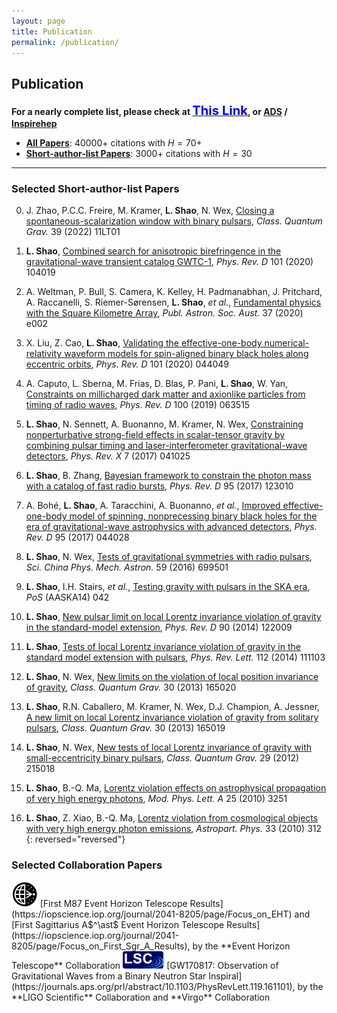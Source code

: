 ```yaml
---
layout: page
title: Publication
permalink: /publication/
---
```


<style>
table {
  font-family: arial, sans-serif;
  border-collapse: collapse;
  width: 100%;
}

td, th {
  border: 1px solid #dddddd;
  text-align: left;
  padding: 8px;
}

tr:nth-child(odd) {
  background-color: #dddddd;
}
</style>

<!-- <p></p>

### **Publication Metrics**

| <small> (last updated: December 2022) | **CITATION** | **$H$-FACTOR** | **LINK** |
| **All Papers** | 40,000+ | 69 | [Inspirehep](https://inspirehep.net/literature?sort=mostrecent&size=25&page=1&q=author%3ALi.Jing.Shao.1#with-citation-summary) |
| **Short-author-list Papers** | 3,000+ | 29 | [Inspirehep](https://inspirehep.net/literature?sort=mostrecent&size=25&page=1&q=author%3ALi.Jing.Shao.1%20AND%20not%20cn%3A%2A&ui-citation-summary=true) |

--- -->

<p></p>

## <b>Publication</b>

**For a nearly complete list, please check at [<big><big><font color="blue">This Link</font></big></big>](https://friendshao.github.io/docs/publist), or [ADS](https://ui.adsabs.harvard.edu/#/public-libraries/_Wy76FR4TQutMoiU0wKO_g) / [Inspirehep](https://inspirehep.net/literature?sort=mostrecent&size=25&page=1&q=author%3ALi.Jing.Shao.1#with-citation-summary)**

- [**All Papers**](https://inspirehep.net/literature?sort=mostrecent&size=25&page=1&q=author%3ALi.Jing.Shao.1#with-citation-summary): $40000+$ citations with $H=70+$ 
- [**Short-author-list Papers**](https://inspirehep.net/literature?sort=mostrecent&size=25&page=1&q=author%3ALi.Jing.Shao.1%20AND%20not%20cn%3A%2A&ui-citation-summary=true): $3000+$ citations with $H=30$

---

<p></p>

### **Selected Short-author-list Papers**

0. J. Zhao, P.C.C. Freire, M.  Kramer, **L. Shao**, N. Wex, [Closing a
spontaneous-scalarization window with binary
pulsars](https://arxiv.org/abs/2201.03771), *Class. Quantum Grav.* 39 (2022)
11LT01
<span class="__dimensions_badge_embed__" data-doi="10.1088/1361-6382/ac69a3" data-style="small_rectangle"></span>

0. **L. Shao**, [Combined search for anisotropic birefringence in the
gravitational-wave transient catalog GWTC-1](https://arxiv.org/abs/2002.01185),
*Phys. Rev. D* 101 (2020) 104019
<span class="__dimensions_badge_embed__" data-doi="10.1103/PhysRevD.101.104019" data-style="small_rectangle"></span>

0. A. Weltman, P. Bull, S.  Camera, K. Kelley, H. Padmanabhan, J. Pritchard, A.
Raccanelli, S.  Riemer-Sørensen, **L. Shao**, *et al.*, [Fundamental physics
with the Square Kilometre Array](https://arxiv.org/abs/1810.02680), *Publ.
Astron. Soc. Aust.* 37 (2020) e002
<span class="__dimensions_badge_embed__" data-doi="10.1017/pasa.2019.42" data-style="small_rectangle"></span>

0. X. Liu, Z. Cao, **L. Shao**, [Validating the effective-one-body
numerical-relativity waveform models for spin-aligned binary black holes along
eccentric orbits](https://arxiv.org/abs/1910.00784), *Phys. Rev. D* 101 (2020)
044049
<span class="__dimensions_badge_embed__" data-doi="10.1103/PhysRevD.101.044049" data-style="small_rectangle"></span>

0. A. Caputo, L. Sberna, M. Frias, D. Blas, P. Pani, **L. Shao**, W. Yan,
[Constraints on millicharged dark matter and axionlike particles from timing of
radio waves](https://arxiv.org/abs/1902.02695), *Phys.  Rev. D* 100 (2019)
063515
<span class="__dimensions_badge_embed__" data-doi="10.1103/PhysRevD.100.063515" data-style="small_rectangle"></span>

0. **L. Shao**, N.  Sennett, A. Buonanno, M. Kramer, N. Wex, [Constraining
nonperturbative strong-field effects in scalar-tensor gravity by combining
pulsar timing and laser-interferometer gravitational-wave
detectors](https://arxiv.org/abs/1704.07561), *Phys. Rev. X* 7 (2017) 041025
<span class="__dimensions_badge_embed__" data-doi="10.1103/PhysRevX.7.041025" data-style="small_rectangle"></span>

0. **L. Shao**, B.  Zhang, [Bayesian framework to constrain the photon mass with
a catalog of fast radio bursts](https://arxiv.org/abs/1705.01278), *Phys. Rev.
D* 95 (2017) 123010
<span class="__dimensions_badge_embed__" data-doi="10.1103/PhysRevD.95.123010" data-style="small_rectangle"></span>

0. A. Bohé, **L.  Shao**, A. Taracchini, A. Buonanno, *et al.*, [Improved
effective-one-body model of spinning, nonprecessing binary black holes for the
era of gravitational-wave astrophysics with advanced
detectors](https://arxiv.org/abs/1611.03703), *Phys. Rev. D* 95 (2017) 044028
<span class="__dimensions_badge_embed__" data-doi="10.1103/PhysRevD.95.044028" data-style="small_rectangle"></span>

0. **L. Shao**, N.  Wex, [Tests of gravitational symmetries with radio
pulsars](https://arxiv.org/abs/1604.03662), *Sci. China Phys. Mech. Astron.* 59
(2016) 699501
<span class="__dimensions_badge_embed__" data-doi="10.1007/s11433-016-0087-6" data-style="small_rectangle"></span>

0. **L. Shao**, I.H.  Stairs, *et al.*, [Testing gravity with pulsars in the SKA
era](https://arxiv.org/abs/1501.00058), *PoS* (AASKA14) 042
<span class="__dimensions_badge_embed__" data-doi="10.22323/1.215.0042" data-style="small_rectangle"></span>

0. **L. Shao**, [New pulsar limit on local Lorentz invariance violation of
gravity in the standard-model extension](https://arxiv.org/abs/1412.2320),
*Phys. Rev. D* 90 (2014) 122009
<span class="__dimensions_badge_embed__" data-doi="10.1103/PhysRevD.90.122009" data-style="small_rectangle"></span>

0. **L. Shao**, [Tests of local Lorentz invariance violation of gravity in the
standard model extension with pulsars](https://arxiv.org/abs/1402.6452), *Phys.
Rev. Lett.* 112 (2014) 111103
<span class="__dimensions_badge_embed__" data-doi="10.1103/PhysRevLett.112.111103" data-style="small_rectangle"></span>

0. **L. Shao**, N.  Wex, [New limits on the violation of local position
invariance of gravity](https://arxiv.org/abs/1307.2637), *Class. Quantum Grav.*
30 (2013) 165020
<span class="__dimensions_badge_embed__" data-doi="10.1088/0264-9381/30/16/165020" data-style="small_rectangle"></span>

0. **L. Shao**, R.N.  Caballero, M. Kramer, N. Wex, D.J. Champion, A. Jessner,
[A new limit on local Lorentz invariance violation of gravity from solitary
pulsars](https://arxiv.org/abs/1307.2552), *Class. Quantum Grav.* 30 (2013)
165019
<span class="__dimensions_badge_embed__" data-doi="10.1088/0264-9381/30/16/165019" data-style="small_rectangle"></span>

0. **L. Shao**, N.  Wex, [New tests of local Lorentz invariance of gravity with
small-eccentricity binary pulsars](https://arxiv.org/abs/1209.4503), *Class.
Quantum Grav.* 29 (2012) 215018
<span class="__dimensions_badge_embed__" data-doi="10.1088/0264-9381/29/21/215018" data-style="small_rectangle"></span>

0. **L. Shao**, B.-Q. Ma, [Lorentz violation effects on astrophysical
propagation of very high energy photons](https://arxiv.org/abs/1007.2269), *Mod.
Phys. Lett. A* 25 (2010) 3251
<span class="__dimensions_badge_embed__" data-doi="10.1142/S0217732310034572" data-style="small_rectangle"></span>

0. **L. Shao**, Z. Xiao, B.-Q.  Ma, [Lorentz violation from cosmological objects
with very high energy photon emissions](https://arxiv.org/abs/0911.2276),
*Astropart. Phys.* 33 (2010) 312
<span class="__dimensions_badge_embed__" data-doi="10.1016/j.astropartphys.2010.03.003" data-style="small_rectangle"></span>
{: reversed="reversed"}

<!-- ### **Short-author-list Papers** <small><small>(incomplete)

- Liang D, **Shao L**, 2023, 
  <a href="https://doi.org/10.1088/1475-7516/2023/08/016" style="color: #00bfff;">JCAP</a>, 08, 016
- Gao Y, **Shao L**, Steinhoff J, 2023,
  <a href="https://doi.org/10.3847/1538-4357/ace776" style="color: #00bfff;">ApJ</a>, 954, 16
- Yuan M, Zhu W, Kramer M, Peng B, Lu J, Xu R, **Shao L**, Wang H-G, *et al*, 2023,
  <a href="https://doi.org/10.3847/1538-4357/accb9a" style="color: #00bfff;">ApJ</a>, 949, 115 
- Xu R, Liang D, **Shao L**, 2023,
  <a href="https://doi.org/10.3847/1538-4357/acbdfb" style="color: #00bfff;">ApJ</a>, 945, 148 
- Zhu J-P, Wu S, Yang Y-P, Liu C, Zhang B, Song H-R, Gao H, Cao Z, Yu Y-W, Kang Y, **Shao L**, 2023, 
  <a href="https://doi.org/10.3847/1538-4357/aca527" style="color: #00bfff;">ApJ</a>, 942, 88 
- Gao Y, **Shao L**, Desvignes G, Jones D I, Kramer M, Yim G, 2023,
  <a href="https://doi.org/10.1093/mnras/stac3546" style="color: #00bfff;">MNRAS</a>, 519, 1080
- Abbate F, Noutsos A, Desvignes G, Wharton R, Torne P, Kramer M, Eatough R P, Karuppusamy R, Liu K, **Shao L**, Wongphecauxson J, 2023,
  <a href="https://doi.org/10.1093/mnras/stad2047" style="color: #00bfff;">MNRAS</a>, 524, 2966
- Mai Z-F, Xu R, Liang D, **Shao L**, 2023, 
  <a href="https://doi.org/10.1103/PhysRevD.108.024004" style="color: #00bfff;">Phys. Rev. D</a>, 108, 024004
- Haegel L, O'Neal-Ault K, Bailey Q G, Tasson J, Bloom M, **Shao L**, 2023, 
  <a href="https://doi.org/10.1103/PhysRevD.107.064031" style="color: #00bfff;">Phys. Rev. D</a>, 107, 064031
- Xu R, Liang D, **Shao L**, 2023, 
  <a href="https://doi.org/10.1103/PhysRevD.107.024011" style="color: #00bfff;">Phys. Rev. D</a>, 107, 024011
- Liang D, Xu R, Mai Z-F, **Shao L**, 2023, 
  <a href="https://doi.org/10.1103/PhysRevD.107.044053" style="color: #00bfff;">Phys. Rev. D</a>, 107, 044053
- Bayle J-B, Bonga B, Caprini C, Doneva D, Muratore M, Petiteau A, Rossi E, **Shao L**, 2022,
  <a href="https://doi.org/10.1038/s41550-022-01847-0" style="color: #00bfff;">Nat. Astron.</a>, 6, 1334
- **Shao L**, Yagi K, 2022,
  <a href="https://doi.org/10.1016/j.scib.2022.09.018" style="color: #00bfff;">Sci. Bull.</a>, 67, 1946
- Dong Y, **Shao L**, Hu Z, Miao X, Wang Z, 2022, 
  <a href="https://doi.org/10.1088/1475-7516/2022/11/051" style="color: #00bfff;">JCAP</a>, 11, 051
- Liu C, Kang Y, **Shao L**, 2022,
  <a href="https://doi.org/10.3847/1538-4357/ac7a39" style="color: #00bfff;">ApJ</a>, 934, 84
- Liu C, **Shao L**, 2022,
  <a href="https://doi.org/10.3847/1538-4357/ac3cbf" style="color: #00bfff;">ApJ</a>, 926, 158
- Wang Z, Liu C, Zhao J, **Shao L**, 2022,
  <a href="https://doi.org/10.3847/1538-4357/ac6b99" style="color: #00bfff;">ApJ</a>, 932, 102
- Kang Y, Liu C, **Shao L**, 2022,
  <a href="https://doi.org/10.1093/mnras/stac1738" style="color: #00bfff;">MNRAS</a>, 515, 739
- Gao Y, Lai X-Y, **Shao L**, Xu R-X, 2022,
  <a href="https://doi.org/10.1093/mnras/stab3181" style="color: #00bfff;">MNRAS</a>, 509, 2758
- Li H-B, Gao Y, **Shao L**, Xu R-X, 2022,
  <a href="https://doi.org/10.1093/mnras/stac2622" style="color: #00bfff;">MNRAS</a>, 516, 6172
- Liang D, Xu R, Lu X, **Shao L**, 2022,
  <a href="https://doi.org/10.1103/PhysRevD.106.124019" style="color: #00bfff;">Phys. Rev. D</a>, 106, 124019
- Wang Z, **Shao L**, 2022,
  <a href="https://doi.org/10.1103/PhysRevD.106.103504" style="color: #00bfff;">Phys. Rev. D</a>, 106, 103504
- Wang Y-F, Brown S M, **Shao L**, Zhao W, 2022,
  <a href="https://doi.org/10.1103/PhysRevD.106.084005" style="color: #00bfff;">Phys. Rev. D</a>, 106, 084005
- Akbarieh A R, Kazempour S, **Shao L**, 2022,
  <a href="https://doi.org/10.1103/PhysRevD.105.023501" style="color: #00bfff;">Phys. Rev. D</a>, 105, 023501
- Xu R, Gao Y, **Shao L**, 2022,
  <a href="https://doi.org/10.1103/PhysRevD.105.024003" style="color: #00bfff;">Phys. Rev. D</a>, 105, 024003
- Kazempour S, Akbarieh A R, Motavalli H, **Shao L**, 2022,
  <a href="https://doi.org/10.1103/PhysRevD.106.023508" style="color: #00bfff;">Phys. Rev. D</a>, 106, 023508
- Wang Z, Zhao J, An Z, **Shao L**, Cao Z, 2022,
  <a href="https://doi.org/10.1016/j.physletb.2022.137416" style="color: #00bfff;">Phys. Lett. B</a>, 834, 137416
- Zhao J, Freire P C C, Kramer M, **Shao L**, Wex N, 2022,
  <a href="https://doi.org/10.1088/1361-6382/ac69a3" style="color: #00bfff;">Class. Quantum Grav.</a>, 39, 11LT01
- Liu M, Liu C, Hu Y-M, **Shao L**, Kang Y, 2022,
  <a href="https://doi.org/10.1016/j.dark.2022.101136" style="color: #00bfff;">Phys. Dark Univ.</a>, 38, 101136
- **Shao L**, 2021,
  <a href="https://physics.aps.org/articles/v14/173" style="color: #00bfff;">Physics</a>, 14, 173
- Allahyari A, **Shao L**, 2021,
  <a href="https://doi.org/10.1088/1475-7516/2021/10/003" style="color: #00bfff;">JCAP</a>, 10, 003
- Kang Y, Liu C, **Shao L**, 2021,
  <a href="https://doi.org/10.3847/1538-3881/ac23d8" style="color: #00bfff;">AJ</a>, 162, 247
- Wang Z, **Shao L**, Liu C, 2021,
  <a href="https://doi.org/10.3847/1538-4357/ac223c" style="color: #00bfff;">ApJ</a>, 921, 158
- Miao X, Xu H, **Shao L**, Liu C, Ma B-Q, 2021,
  <a href="https://doi.org/10.3847/1538-4357/ac1d48" style="color: #00bfff;">ApJ</a>, 921, 114
- Zhang F, Chen X, **Shao L**, Inayoshi K, 2021,
  <a href="https://doi.org/10.3847/1538-4357/ac2c07" style="color: #00bfff;">ApJ</a>, 923, 139
- Guo M, Zhao J, **Shao L**, 2021,
  <a href="https://doi.org/10.1103/PhysRevD.104.104065" style="color: #00bfff;">Phys. Rev. D</a>, 104, 104065
- Hu Z, Gao Y, Xu R, **Shao L**, 2021,
  <a href="https://doi.org/10.1103/PhysRevD.104.104014" style="color: #00bfff;">Phys. Rev. D</a>, 104, 104014
- Aslmarand S M, Akbarieh A R, Izadi Y, Kazempour S, **Shao L**, 2021,
  <a href="https://doi.org/10.1103/PhysRevD.104.083543" style="color: #00bfff;">Phys. Rev. D</a>, 104, 083543
- Zhao J, **Shao L**, Gao Y, Liu C, Cao Z, Ma B-Q, 2021,
  <a href="https://doi.org/10.1103/PhysRevD.104.084008" style="color: #00bfff;">Phys. Rev. D</a>, 104, 084008
- Li S-L, **Shao L**, Wu P, Yu H, 2021,
  <a href="https://doi.org/10.1103/PhysRevD.104.043510" style="color: #00bfff;">Phys. Rev. D</a>, 104, 043510
- Wang Z, **Shao L**, 2021,
  <a href="https://doi.org/10.1103/PhysRevD.103.116021" style="color: #00bfff;">Phys. Rev. D</a>, 103, 116021
- Akbarieh A R, Kazempour S, **Shao L**, 2021,
  <a href="https://doi.org/10.1103/PhysRevD.103.123518" style="color: #00bfff;">Phys. Rev. D</a>, 103, 123518
- Xu R, Gao Y, **Shao L**, 2021,
  <a href="https://doi.org/10.1103/PhysRevD.103.084028" style="color: #00bfff;">Phys. Rev. D</a>, 103, 084028
- Xia H, **Shao L**, Zhao J, Cao Z, 2021,
  <a href="https://doi.org/10.1103/PhysRevD.103.024040" style="color: #00bfff;">Phys. Rev. D</a>, 103, 024040
- Wang H, Miao X, **Shao L**, 2021,
  <a href="https://doi.org/10.1016/j.physletb.2021.136596" style="color: #00bfff;">Phys. Lett. B</a>, 820, 136596
- Wang Z, **Shao L**, Li L-X, 2020,
  <a href="https://doi.org/10.1088/1475-7516/2020/07/038" style="color: #00bfff;">JCAP</a>, 07, 038
- Miao X, Zhao J, **Shao L**, Wex N, Kramer M, Ma B-Q, 2020,
  <a href="https://doi.org/10.3847/1538-4357/ab9dfe" style="color: #00bfff;">ApJ</a>, 898, 69
- Liu K, Guillemot L, Istrate A G, **Shao L**, Tauris T M, Wex N, *et al*, 2020,
  <a href="https://doi.org/10.1093/mnras/staa2993" style="color: #00bfff;">MNRAS</a>, 499, 2276
- Gao Y, **Shao L**, Xu R, Sun L, Liu C, Xu R-X, 2020,
  <a href="https://doi.org/10.1093/mnras/staa2476" style="color: #00bfff;">MNRAS</a>, 498, 1826
- Liu C, **Shao L**, Zhao J, Gao Y, 2020,
  <a href="https://doi.org/10.1093/mnras/staa1512" style="color: #00bfff;">MNRAS</a>, 496, 182
- Wang K, Xi S-Q, **Shao L**, Liu R-Y, Li Z, Zhang Z-K, 2020,
  <a href="https://doi.org/10.1103/PhysRevD.102.063027" style="color: #00bfff;">Phys. Rev. D</a>, 102, 063027
- Xu R, Gao Y, **Shao L**, 2020,
  <a href="https://doi.org/10.1103/PhysRevD.102.064057" style="color: #00bfff;">Phys. Rev. D</a>, 102, 064057
- **Shao L**, Wex N, Zhou S-Y, 2020,
  <a href="https://doi.org/10.1103/PhysRevD.102.024069" style="color: #00bfff;">Phys. Rev. D</a>, 102, 024069
- **Shao L**, 2020,
  <a href="https://doi.org/10.1103/PhysRevD.101.104019" style="color: #00bfff;">Phys. Rev. D</a>, 101, 104019
- Liu X, Cao Z, **Shao L**, 2020,
  <a href="https://doi.org/10.1103/PhysRevD.101.044049" style="color: #00bfff;">Phys. Rev. D</a>, 101, 044049
- Xu R, Zhao J, **Shao L**, 2020,
  <a href="https://doi.org/10.1016/j.physletb.2020.135283" style="color: #00bfff;">Phys. Lett. B</a>, 803, 135283
- Weltman A, Bull P, Camera S, Kelley K, Padmanabhan H, Pritchard J, Raccanelli A, Riemer-Sørensen S, **Shao L**, *et al*, 2020,
  <a href="https://doi.org/10.1017/pasa.2019.42" style="color: #00bfff;">PASA</a>, 37, e002
- Xiao Z, **Shao L**, 2020,
  <a href="https://doi.org/10.1088/1361-6471/ab8c30" style="color: #00bfff;">J. Phys. G</a>, 47, 085002
- Zhang F, **Shao L**, Zhu W, 2019,
  <a href="https://doi.org/10.3847/1538-4357/ab1b28" style="color: #00bfff;">ApJ</a>, 877, 87
- Sun B, Cao Z, **Shao L**, 2019,
  <a href="https://doi.org/10.1103/PhysRevD.100.084030" style="color: #00bfff;">Phys. Rev. D</a>, 100, 084030
- Zhao J, **Shao L**, Cao Z, Ma B-Q, 2019,
  <a href="https://doi.org/10.1103/PhysRevD.100.064034" style="color: #00bfff;">Phys. Rev. D</a>, 100, 064034
- Caputo A, Sberna L, Frias M, Blas D, Pani P, **Shao L**, Yan W, 2019,
  <a href="https://doi.org/10.1103/PhysRevD.100.063515" style="color: #00bfff;">Phys. Rev. D</a>, 100, 063515
- Miao X, **Shao L**, Ma B-Q, 2019,
  <a href="https://doi.org/10.1103/PhysRevD.99.123015" style="color: #00bfff;">Phys. Rev. D</a>, 99, 123015
- **Shao L**, Bailey Q G, 2019, 
  <a href="https://doi.org/10.1103/PhysRevD.99.084017" style="color: #00bfff;">Phys. Rev. D</a>, 99, 084017
- Gong B P, Li Y P, Yuan J P, Tian J, Zhang Y Y, Li D, Jiang B, Li X D, Wang H G, Zou Y C, **Shao L**, 2018,
  <a href="https://doi.org/10.3847/1538-4357/aaac34" style="color: #00bfff;">ApJ</a>, 855, 35
- Wu Y W, Torricelli-Ciamponi G, Massi M, Reid R J, Zhang B, **Shao L**, Zheng X W, 2018,
  <a href="https://doi.org/10.1093/mnras/stx3003" style="color: #00bfff;">MNRAS</a>, 474, 4245
- **Shao L**, Wex N, Kramer M, 2018,
  <a href="https://doi.org/10.1103/PhysRevLett.120.241104" style="color: #00bfff;">Phys. Rev. Lett.</a>, 120, 241104
- **Shao L**, Bailey Q G, 2018,
  <a href="https://doi.org/10.1103/PhysRevD.98.084049" style="color: #00bfff;">Phys. Rev. D</a>, 98, 084049
- **Shao L**, Sennett N, Buonanno A, Kramer M, Wex N, 2017,
  <a href="https://doi.org/10.1103/PhysRevX.7.041025" style="color: #00bfff;">Phys. Rev. X</a>, 7, 041025
- **Shao L**, Zhang B, 2017,
  <a href="https://doi.org/10.1103/PhysRevD.95.123010" style="color: #00bfff;">Phys. Rev. D</a>, 95, 123010
- Sennett N, **Shao L**, Steinhoff J, 2017,
  <a href="https://doi.org/10.1103/PhysRevD.96.084019" style="color: #00bfff;">Phys. Rev. D</a>, 96, 084019
- Bohé A, **Shao L**, Taracchini A, Buonanno A, *et al*, 2017,
  <a href="https://doi.org/10.1103/PhysRevD.95.044028" style="color: #00bfff;">Phys. Rev. D</a>, 95, 044028
- **Shao L**, 2017,
  <a href="https://doi.org/10.1088/1361-6382/aa8124" style="color: #00bfff;">Class. Quantum Grav.</a>, 34, 175011
- **Shao L**, 2016,
  <a href="https://doi.org/10.1103/PhysRevD.93.084023" style="color: #00bfff;">Phys. Rev. D</a>, 93, 084023
- **Shao L**, Stairs I H, *et al*, 2015,
  <a href="https://doi.org/10.22323/1.215.0042" style="color: #00bfff;">PoS</a>, AASKA14, 042
- **Shao L**, 2014,
  <a href="https://doi.org/10.1103/PhysRevLett.112.111103" style="color: #00bfff;">Phys. Rev. Lett.</a>, 112, 111103
- **Shao L**, 2014,
  <a href="https://doi.org/10.1103/PhysRevD.90.122009" style="color: #00bfff;">Phys. Rev. D</a>, 90, 122009
- **Shao L**, Wex N, 2013,
  <a href="https://doi.org/10.1088/0264-9381/30/16/165020" style="color: #00bfff;">Class. Quantum Grav.</a>, 30, 165020
- **Shao L**, Caballero R N, Kramer M, Wex N, Champion D J, Jessner A, 2013,
  <a href="https://doi.org/10.1088/0264-9381/30/16/165019" style="color: #00bfff;">Class. Quantum Grav.</a>, 30, 165019
- **Shao L**, Wex N, 2012,
  <a href="https://doi.org/10.1088/0264-9381/29/21/215018" style="color: #00bfff;">Class. Quantum Grav.</a>, 29, 215018
- **Shao L**, Ma B-Q, 2011,
  <a href="https://doi.org/10.1103/PhysRevD.83.127702" style="color: #00bfff;">Phys. Rev. D</a>, 83, 127702
- Zhang X, **Shao L**, Ma B-Q, 2011,
  <a href="https://doi.org/10.1016/j.astropartphys.2011.03.001" style="color: #00bfff;">Astropart. Phys.</a>, 34, 840
- **Shao L**, Ma B-Q, 2010,
  <a href="https://doi.org/10.1103/PhysRevE.82.041110" style="color: #00bfff;">Phys. Rev. E</a>, 82, 041110
- **Shao L**, Ma B-Q, 2010,
  <a href="https://doi.org/10.1016/j.physletb.2010.02.049" style="color: #00bfff;">Phys. Lett. B</a>, 686, 136
- Xiao Z, **Shao L**, Ma B-Q, 2010,
  <a href="https://doi.org/10.1140/epjc/s10052-010-1502-4" style="color: #00bfff;">Eur. Phys. J. C</a>, 70, 1153
- **Shao L**, Xiao Z, Ma B-Q, 2010,
  <a href="https://doi.org/10.1016/j.astropartphys.2010.03.003" style="color: #00bfff;">Astropart. Phys.</a>, 33, 312
- **Shao L**, Ma B-Q, 2010,
  <a href="https://doi.org/10.1016/j.astropartphys.2010.02.003" style="color: #00bfff;">Astropart. Phys.</a>, 33, 255
- Zhang Y, **Shao L**, Ma B-Q, 2009,
  <a href="https://doi.org/10.1016/j.physletb.2008.11.033" style="color: #00bfff;">Phys. Lett. B</a>, 671, 30
- Zhang Y, **Shao L**, Ma B-Q, 2009,
  <a href="https://doi.org/10.1016/j.nuclphysa.2009.07.006" style="color: #00bfff;">Nucl. Phys. A</a>, 828, 390 -->




<!-- ### **Selected First-author/Corresponding-author Papers**

0. R. Xu, D. Liang, **L.  Shao**, [Static spherical vacuum solutions in the
bumblebee gravity model](https://arxiv.org/abs/2209.02209), *Phys. Rev. D* 107
(2023) 024011

0. Y. Gao, **L.  Shao**, G. Desvignes, D.I. Jones, M. Kramer, G. Yim,
[Precession of magnetars: dynamical evolutions and modulations on polarized
electromagnetic waves](https://arxiv.org/abs/2211.17087), *Mon. Not.  R. Astron.
Soc.* 519 (2023) 1080

0. **L. Shao**, K. Yagi, [Neutron stars as extreme laboratories for gravity
tests](https://arxiv.org/abs/2209.03351), *Sci. Bull.* 67 (2022) 1946
- <small>Featured by Science Bulletin:
    [link](https://mp.weixin.qq.com/s/XzI8A_mOEGkHQIt-KPXn5A)
    <img src="SB.png" alt="scibull" style="height:20px;">

0. D. Liang, R. Xu, X. Lu, **L. Shao**, [Polarizations of gravitational waves in
the bumblebee gravity model](http://arxiv.org/abs/2207.14423), *Phys. Rev. D* 106 (2022) 124019

0. J. Zhao, P.C.C. Freire, M.  Kramer, **L. Shao**, N. Wex, [Closing a
spontaneous-scalarization window with binary
pulsars](https://arxiv.org/abs/2201.03771), *Class. Quantum Grav.* 39 (2022)
11LT01

0. C. Liu, **L. Shao**, [Neutron star$-$neutron star and neutron star$-$black
hole mergers: multiband observations and early
warnings](https://arxiv.org/abs/2108.08490), *Astrophys. J.* 926 (2022) 158

0. Y. Gao, X.-Y. Lai, **L.  Shao**, R.-X. Xu, [Rotation and deformation of
strangeon stars in the Lennard-Jones model](https://arxiv.org/abs/2109.13234),
*Mon. Not. R. Astron. Soc.* 509 (2022) 2758

0. **L. Shao**, [General relativity withstands double pulsar's
scrutiny](https://physics.aps.org/articles/v14/173), *Physics* 14 (2021) 173

0. Y. Kang, C. Liu, **L. Shao**, [Prospects for detecting exoplanets around
double white dwarfs with LISA and Taiji](https://arxiv.org/abs/2108.01357),
*Astron.  J.* 162 (2021) 247
  - <small>Featured by Kavli Institute for Astronomy and Astrophysics, Peking University:
    [link](http://kiaa.pku.edu.cn/info/1031/7776.htm) 
  <img src="pku.png" alt="PKU" style="height:30px;">

0. Z. Wang, **L. Shao**, C. Liu, [New limits on the Lorentz/CPT symmetry through
fifty gravitational-wave events](https://arxiv.org/abs/2108.02974), *Astrophys.
J.* 921 (2021) 158
  - <small>Featured by School of Physics, Peking University:
    [link](https://mp.weixin.qq.com/s/Cp2NcWvC7Ldi4jbZxLzIsw) 
  <img src="pku.png" alt="PKU" style="height:30px;">

0. X. Miao, H. Xu,  **L.  Shao**, C. Liu, B.-Q. Ma,
  [Stringent tests of gravity with highly relativistic binary pulsars in the era
  of LISA and SKA](https://arxiv.org/abs/2107.05812), *Astrophys. J.* 921 (2021)
  114

0. **L. Shao**, [Combined search for anisotropic birefringence in the
gravitational-wave transient catalog
GWTC-1](https://arxiv.org/abs/2002.01185),
*Phys. Rev. D* 101 (2020) 104019

0. X. Miao, J. Zhao, **L. Shao**, N. Wex, *et al.*, [Tests of conservation
laws in post-Newtonian gravity with binary
pulsars](https://arxiv.org/abs/2006.09652), *Astrophys. J.* 898
(2020) 69

0. **L. Shao**, N. Wex, S.-Y. Zhou, 
  [New graviton mass bound from binary
  pulsars](https://arxiv.org/abs/2007.04531), *Phys. Rev. D* 102 (2020) 024069

0. **L. Shao**, Q.G. Bailey, [Testing the gravitational weak equivalence
principle in the standard-model extension with binary
pulsars](https://arxiv.org/abs/1903.11760), *Phys. Rev. D* 99 (2019)
084017

0. **L. Shao**, Q.G. Bailey, [Testing velocity-dependent CPT-violating
gravitational forces with radio pulsars](https://arxiv.org/abs/1810.06332),
*Phys. Rev. D* 98 (2018) 084049

0. **L. Shao**, N. Wex, M. Kramer,
   [Testing the universality of free fall towards dark matter with radio
   pulsars](https://arxiv.org/abs/1805.08408),
   *Phys. Rev. Lett.* 120 (2018) 241104
  - <small>Featured by PRL editors as an "Editors' Suggestion" [[certificate]](LQ16789.pdf)
  <img src="suggestion_PRL.jpg" alt="PRL" style="width:30px;height:30px;"> 
  - <small>Featured by
    the Max Planck Institute for Radio Astronomy: 
[English](https://www.mpifr-bonn.mpg.de/pressreleases/2018/8) /
[German](https://www.mpifr-bonn.mpg.de/pressemeldungen/2018/8)
  <img src="mpifr.png" alt="PRL" style="width:32px;height:32px;"> 

0. **L. Shao**, B.  Zhang, [Bayesian framework to constrain the photon mass
with a catalog of fast radio bursts](https://arxiv.org/abs/1705.01278),
*Phys. Rev. D* 95 (2017) 123010

0. **L. Shao**, N. Sennett, A. Buonanno, M. Kramer, N. Wex,
    [Constraining nonperturbative strong-field effects in scalar-tensor gravity
    by combining pulsar timing and laser-interferometer gravitational-wave
    detectors](http://arxiv.org/abs/1704.07561), 
    *Phys. Rev. X* 7 (2017) 041025
  - <small>Featured by the Max Planck Institute for Gravitational Physics
    (Albert Einstein
    Institute): [English](http://www.aei.mpg.de/2147555/stronger-tests-of-einstein-s-relativity)
    <img src="aei.png" alt="aei" style="height:35px;"> 

0. A. Bohé, **L. Shao**, A. Taracchini, A. Buonanno, *et al.*, 
    [Improved effective-one-body model of spinning, nonprecessing binary black
    holes for the era of gravitational-wave astrophysics with advanced
    detectors](http://arxiv.org/abs/1611.03703), 
   *Phys. Rev. D* 95 (2017) 044028
  - <small>Implemented as the "SEOBNRv4" waveform model in LIGO Algorithm Library
  <img src="LIGO.jpg" alt="LIGO" style="height:28px;">

0. **L. Shao**, 
    [Testing the strong equivalence principle with the triple pulsar PSR
    J0337+1715](http://arxiv.org/abs/1602.05725), 
    *Phys. Rev. D* 93 (2016) 084023 
  - <small>Featured by PRD editors as an "Editors' Suggestion"
  <img src="suggestion_PRD.png" alt="PRD" style="width:30px;height:30px;">

0. **L. Shao**, N.  Wex, [Tests of gravitational symmetries with radio
pulsars](https://arxiv.org/abs/1604.03662),
*Sci. China Phys. Mech. Astron.* 59 (2016) 699501

0. **L. Shao**, I.H.  Stairs, *et al.*, [Testing gravity with pulsars in the
SKA era](https://arxiv.org/abs/1501.00058),
*PoS* (AASKA14) 042
  - <small>Chapter in SKA white paper "Advancing Astrophysics with the Square
  Kilometre Array"

0. **L. Shao**, [New pulsar limit on local Lorentz invariance violation of
gravity in the standard-model extension](https://arxiv.org/abs/1412.2320),
*Phys. Rev. D* 90 (2014) 122009

0. **L. Shao**,
    [Tests of local Lorentz invariance violation of gravity in the standard
    model extension](http://arxiv.org/abs/1402.6452), 
    *Phys. Rev. Lett.* 112 (2014) 111103 
  - <small>Featured by School of Physics, Peking University:
    [English](http://www.phy.pku.edu.cn/english/news/140304.xml) / 
    [Chinese](http://www.phy.pku.edu.cn/research/projects/140304.xml)
  <img src="pku.png" alt="PKU" style="height:30px;">

0. **L. Shao**, R.N. Caballero, M. Kramer, *et al.*,
    [A new limit on local Lorentz invariance violation of gravity from solitary
    pulsars](http://arxiv.org/abs/1307.2552),
    *Class. Quantum Grav.* 30 (2013) 165019 
  - <small>Highlighted by Classical and Quantum Gravity [[certificate]](IOP_sck+13.pdf)
  <img src="iop.gif" alt="IOP" style="height:38px;">

0. **L. Shao**, N. Wex, 
    [New limits on the violation of local position invariance of
    gravity](http://arxiv.org/abs/1307.2637),
    *Class. Quantum Grav.* 30 (2013) 165020
  - <small>Highlighted by Classical and Quantum Gravity [[certificate]](IOP_sw13.pdf)
  <img src="iop.gif" alt="IOP" style="height:38px;">

0. **L. Shao**, N. Wex,
    [New tests of local Lorentz invariance of gravity with small-eccentricity
    binary pulsars](http://arxiv.org/abs/1209.4503),
    *Class. Quantum Grav.* 29 (2012) 215018
  - <small>Highlighted by Classical and Quantum Gravity [[certificate]](IOP_sw12.pdf)
  <img src="iop.gif" alt="IOP" style="height:38px;">

0. **L. Shao**, Z. Xiao, B.-Q.  Ma, 
  [Lorentz violation from cosmological objects with very high energy photon
  emissions](https://arxiv.org/abs/0911.2276),
  *Astropart. Phys.* 33 (2010) 312

0. **L. Shao**, B.-Q. Ma,
    [The significant digit law in statistical
    physics](http://arxiv.org/abs/1005.0660),
    *Physica A* 389 (2010) 3109
  - <small>Invited to Wolfram Demonstrations
    Project: [link](http://demonstrations.wolfram.com/BenfordsLawInStatisticalPhysics/)
  <img src="mathematica.png" alt="Math" style="height:30px;">
{: reversed="reversed"} -->

### **Selected Collaboration Papers**

<img src="EHT.png" alt="EHT" style="height:40px;">
[First M87 Event Horizon Telescope
Results](https://iopscience.iop.org/journal/2041-8205/page/Focus_on_EHT) and 
[First Sagittarius A$^\ast$ Event Horizon Telescope
Results](https://iopscience.iop.org/journal/2041-8205/page/Focus_on_First_Sgr_A_Results),
by the **Event Horizon Telescope** Collaboration
<span class="__dimensions_badge_embed__" data-doi="10.3847/2041-8213/ab0ec7" data-style="small_rectangle"></span>

<img src="LSC.png" alt="LSC" style="height:28px;">
[GW170817:
   Observation of Gravitational Waves from a Binary Neutron Star
Inspiral](https://journals.aps.org/prl/abstract/10.1103/PhysRevLett.119.161101),
by the **LIGO Scientific** Collaboration and **Virgo** Collaboration
<span class="__dimensions_badge_embed__" data-doi="10.1103/PhysRevLett.119.161101" data-style="small_rectangle"></span>




<script type="text/x-mathjax-config">
  MathJax.Hub.Config({
    tex2jax: {
      inlineMath: [ ['$','$'] ],
      processEscapes: true
    }
  });
</script>
<script type="text/javascript" src="https://cdn.mathjax.org/mathjax/latest/MathJax.js?config=TeX-AMS-MML_HTMLorMML">
</script>

<script async src="https://badge.dimensions.ai/badge.js" charset="utf-8"></script>